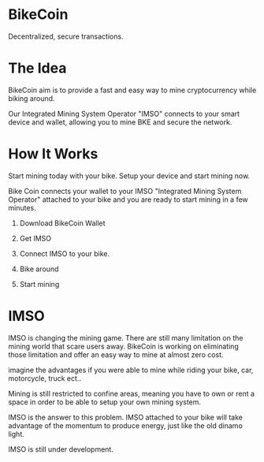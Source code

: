 # BikeCoin

Decentralized, secure transactions.

# The Idea

BikeCoin aim is to provide a fast and easy way to mine cryptocurrency while biking around.

Our Integrated Mining System Operator "IMSO" connects to your smart device and wallet, allowing you to mine BKE and secure the network. 



# How It Works

Start mining today with your bike. Setup your device and start mining now.

Bike Coin connects your wallet to your IMSO "Integrated Mining System Operator" attached to your bike and you are ready to start mining in a few minutes. 

1. Download BikeCoin Wallet 

2. Get IMSO 

3. Connect IMSO to your bike. 

4. Bike around

5. Start mining 


# IMSO

IMSO is changing the mining game. There are still many limitation on the mining world that scare users away. BikeCoin is working on eliminating those limitation and offer an easy way to mine at almost zero cost. 

imagine the advantages if you were able to mine while riding your bike, car, motorcycle, truck ect..

Mining is still restricted to confine areas, meaning you have to own or rent a space in order to be able to setup your own mining system. 

IMSO is the answer to this problem.  IMSO attached to your bike will take advantage of the momentum to produce energy, just like the old dinamo light.

IMSO is still under development.
